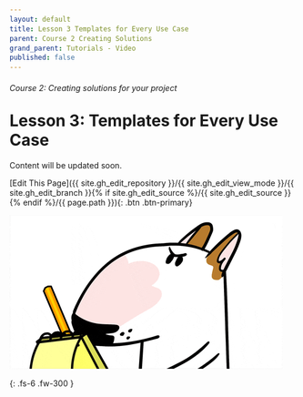 ```yaml
---
layout: default
title: Lesson 3 Templates for Every Use Case
parent: Course 2 Creating Solutions
grand_parent: Tutorials - Video
published: false
---
```

<h6>Course 2: Creating solutions for your project</h6>
<h1 style="margin-top:0">Lesson 3: Templates for Every Use Case</h1>


Content will be updated soon.

[Edit This Page]({{ site.gh_edit_repository }}/{{ site.gh_edit_view_mode }}/{{ site.gh_edit_branch }}{% if site.gh_edit_source %}/{{ site.gh_edit_source }}{% endif %}/{{ page.path }}){: .btn .btn-primary}


![Be the First](/assets/images/blank-page.gif)


{: .fs-6 .fw-300 }
